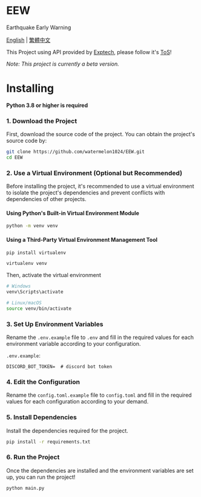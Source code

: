 # EEW
 Earthquake Early Warning

 [English](https://github.com/watermelon1024/EEW/blob/main/README.md) | [繁體中文](https://github.com/watermelon1024/EEW/blob/main/docs/README/README-zh-TW.md)

 This Project using API provided by [Exptech](https://exptech.com.tw), please follow it's [ToS](https://exptech.com.tw/tos)!

 *Note: This project is currently a beta version.*

# Installing
 **Python 3.8 or higher is required**

 ### 1. Download the Project
 First, download the source code of the project. You can obtain the project's source code by:
 ```bash
 git clone https://github.com/watermelon1024/EEW.git
 cd EEW
 ```

 ### 2. Use a Virtual Environment (Optional but Recommended)
 Before installing the project, it's recommended to use a virtual environment to isolate the project's dependencies and prevent conflicts with dependencies of other projects.
 #### Using Python's Built-in Virtual Environment Module
 ```bash
 python -m venv venv
 ```
 #### Using a Third-Party Virtual Environment Management Tool
 ```bash
 pip install virtualenv

 virtualenv venv
 ```
 Then, activate the virtual environment
 ```bash
 # Windows
 venv\Scripts\activate

 # Linux/macOS
 source venv/bin/activate
 ```

 ### 3. Set Up Environment Variables
 Rename the `.env.example` file to `.env` and fill in the required values for each environment variable according to your configuration.

 `.env.example`:
 ```
 DISCORD_BOT_TOKEN=  # discord bot token
 ```

 ### 4. Edit the Configuration
 Rename the `config.toml.example` file to `config.toml` and fill in the required values for each configuration according to your demand.

 ### 5. Install Dependencies
 Install the dependencies required for the project.
 ```bash
 pip install -r requirements.txt
 ```

 ### 6. Run the Project
 Once the dependencies are installed and the environment variables are set up, you can run the project!
 ```bash
 python main.py
 ```
